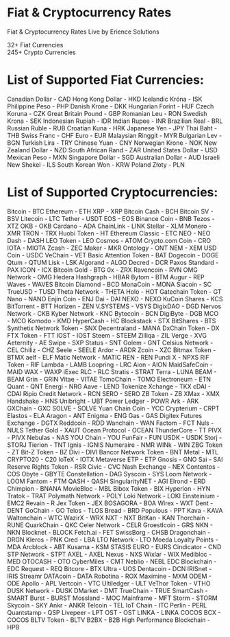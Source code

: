 # Fiat & Cryptocurrency Rates
Fiat & Cryptocurrency Rates Live by Erience Solutions

32+ Fiat Currencies   
245+ Crypto Currencies  

# List of Supported Fiat Currencies:
Canadian Dollar - CAD
Hong Kong Dollar - HKD
Icelandic Króna - ISK
Philippine Peso - PHP
Danish Krone - DKK
Hungarian Forint - HUF
Czech Koruna - CZK
Great Britain Pound - GBP
Romanian Leu - RON
Swedish Krona - SEK
Indonesian Rupiah - IDR
Indian Rupee - INR
Brazilian Real - BRL
Russian Ruble - RUB
Croatian Kuna - HRK
Japanese Yen - JPY
Thai Baht - THB
Swiss Franc - CHF
Euro - EUR
Malaysian Ringgit - MYR
Bulgarian Lev - BGN
Turkish Lira - TRY
Chinese Yuan - CNY
Norwegian Krone - NOK
New Zealand Dollar - NZD
South African Rand - ZAR
United States Dollar - USD
Mexican Peso - MXN
Singapore Dollar - SGD
Australian Dollar - AUD
Israeli New Shekel - ILS
South Korean Won - KRW
Poland Złoty - PLN


# List of Supported Cryptocurrencies:
Bitcoin - BTC
Ethereum - ETH
XRP - XRP
Bitcoin Cash - BCH
Bitcoin SV - BSV
Litecoin - LTC
Tether - USDT
EOS - EOS
Binance Coin - BNB
Tezos - XTZ
OKB - OKB
Cardano - ADA
ChainLink - LINK
Stellar - XLM
Monero - XMR
TRON - TRX
Huobi Token - HT
Ethereum Classic - ETC
NEO - NEO
Dash - DASH
LEO Token - LEO
Cosmos - ATOM
Crypto.com Coin - CRO
IOTA - MIOTA
Zcash - ZEC
Maker - MKR
Ontology - ONT
NEM - XEM
USD Coin - USDC
VeChain - VET
Basic Attention Token - BAT
Dogecoin - DOGE
Qtum - QTUM
Lisk - LSK
Algorand - ALGO
Decred - DCR
Paxos Standard - PAX
ICON - ICX
Bitcoin Gold - BTG
0x - ZRX
Ravencoin - RVN
OMG Network - OMG
Hedera Hashgraph - HBAR
Bytom - BTM
Augur - REP
Waves - WAVES
Bitcoin Diamond - BCD
MonaCoin - MONA
Siacoin - SC
TrueUSD - TUSD
Theta Network - THETA
Holo - HOT
Gatechain Token - GT
Nano - NANO
Enjin Coin - ENJ
Dai - DAI
NEXO - NEXO
KuCoin Shares - KCS
BitTorrent - BTT
Horizen - ZEN
V.SYSTEMS - VSYS
DigixDAO - DGD
Nervos Network - CKB
Kyber Network - KNC
Bytecoin - BCN
DigiByte - DGB
MCO - MCO
Komodo - KMD
HyperCash - HC
Blockstack - STX
BitShares - BTS
Synthetix Network Token - SNX
Decentraland - MANA
DxChain Token - DX
FTX Token - FTT
IOST - IOST
Steem - STEEM
Zilliqa - ZIL
Verge - XVG
Aeternity - AE
Swipe - SXP
Status - SNT
Golem - GNT
Celsius Network - CEL
Chiliz - CHZ
Seele - SEELE
Ardor - ARDR
Zcoin - XZC
Bitmax Token - BTMX
aelf - ELF
Matic Network - MATIC
REN - REN
Pundi X - NPXS
RIF Token - RIF
Lambda - LAMB
Loopring - LRC
Aion - AION
MaidSafeCoin - MAID
WAX - WAXP
iExec RLC - RLC
Stratis - STRAT
Terra - LUNA
BEAM - BEAM
Grin - GRIN
Vitae - VITAE
TomoChain - TOMO
Electroneum - ETN
Quant - QNT
Energi - NRG
Aave - LEND
Tokenize Xchange - TKX
cDAI - CDAI
Ripio Credit Network - RCN
SERO - SERO
ZB Token - ZB
XMax - XMX
Handshake - HNS
Unibright - UBT
Power Ledger - POWR
Ark - ARK
GXChain - GXC
SOLVE - SOLVE
Yuan Chain Coin - YCC
Crypterium - CRPT
Elastos - ELA
Aragon - ANT
Enigma - ENG
Gas - GAS
Digitex Futures Exchange - DGTX
Reddcoin - RDD
Wanchain - WAN
Factom - FCT
Nuls - NULS
Tether Gold - XAUT
Ocean Protocol - OCEAN
ThunderCore - TT
PIVX - PIVX
Nebulas - NAS
YOU Chain - YOU
FunFair - FUN
USDK - USDK
Storj - STORJ
Tierion - TNT
Ignis - IGNIS
Numeraire - NMR
WINk - WIN
ZBG Token - ZT
Bit-Z Token - BZ
Divi - DIVI
Bancor Network Token - BNT
Metal - MTL
CRYPTO20 - C20
IoTeX - IOTX
Metaverse ETP - ETP
Gnosis - GNO
Sai - SAI
Reserve Rights Token - RSR
Civic - CVC
Nash Exchange - NEX
Contentos - COS
Obyte - GBYTE
Constellation - DAG
Syscoin - SYS
Loom Network - LOOM
Fantom - FTM
QASH - QASH
SingularityNET - AGI
Elrond - ERD
Chimpion - BNANA
MovieBloc - MBL
Bibox Token - BIX
Hyperion - HYN
Tratok - TRAT
Polymath Network - POLY
Loki Network - LOKI
Einsteinium - EMC2
Revain - R
Jex Token - JEX
BOSAGORA - BOA
Wirex - WXT
Dent - DENT
GoChain - GO
Telos - TLOS
Bread - BRD
Populous - PPT
Kava - KAVA
Waltonchain - WTC
WazirX - WRX
NXT - NXT
BitKan - KAN
Thorchain - RUNE
QuarkChain - QKC
Celer Network - CELR
Groestlcoin - GRS
NKN - NKN
Blocknet - BLOCK
Fetch.ai - FET
SwissBorg - CHSB
Dragonchain - DRGN
Kleros - PNK
Cred - LBA
LTO Network - LTO
Moeda Loyalty Points - MDA
Arcblock - ABT
Kusama - KSM
STASIS EURO - EURS
Cindicator - CND
STP Network - STPT
AXEL - AXEL
Nexus - NXS
Wixlar - WIX
Medibloc - MED
OTOCASH - OTO
CyberMiles - CMT
Neblio - NEBL
EDC Blockchain - EDC
Request - REQ
Bitcore - BTX
Ultra - UOS
Dentacoin - DCN
IRISnet - IRIS
Streamr DATAcoin - DATA
Robotina - ROX
Maximine - MXM
ODEM - ODE
Apollo - APL
Vertcoin - VTC
Ultiledger - ULT
VeThor Token - VTHO
DUSK Network - DUSK
DMarket - DMT
TrueChain - TRUE
SmartCash - SMART
Burst - BURST
Mossland - MOC
Mainframe - MFT
Storm - STORM
Skycoin - SKY
Ankr - ANKR
Telcoin - TEL
IoT Chain - ITC
Perlin - PERL
Quantstamp - QSP
Livepeer - LPT
OST - OST
LINKA - LINKA
COCOS BCX - COCOS
BLTV Token - BLTV
B2BX - B2B
High Performance Blockchain - HPB